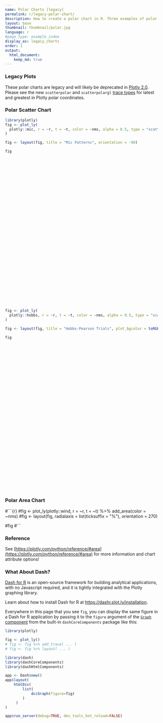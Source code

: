 ```yaml
---
name: Polar Charts [legacy]
permalink: r/legacy-polar-chart/
description: How to create a polar chart in R. Three examples of polar line, polar scatter, and polar area chart.
layout: base
thumbnail: thumbnail/polar.jpg
language: r
#page_type: example_index
display_as: legacy_charts
order: 1
output:
  html_document:
    keep_md: true
---
```




### Legacy Plots

These polar charts are legacy and will likely be deprecated in [Plotly 2.0](https://github.com/plotly/plotly.js/issues/420). Please see the new `scatterpolar` and `scatterpolargl` [trace types](https://plotly.com/r/polar-chart/) for latest and greatest in Plotly polar coordinates.

### Polar Scatter Chart


```r
library(plotly)
fig <- plot_ly(
  plotly::mic, r = ~r, t = ~t, color = ~nms, alpha = 0.5, type = "scatter"
)

fig <- layout(fig, title = "Mic Patterns", orientation = -90)

fig
```

<div id="htmlwidget-58e2f6a3f746a5ec4923" style="width:672px;height:480px;" class="plotly html-widget"></div>
<script type="application/json" data-for="htmlwidget-58e2f6a3f746a5ec4923">{"x":{"visdat":{"1a4944fe5ad7":["function () ","plotlyVisDat"]},"cur_data":"1a4944fe5ad7","attrs":{"1a4944fe5ad7":{"r":{},"t":{},"color":{},"alpha":0.5,"alpha_stroke":1,"sizes":[10,100],"spans":[1,20],"type":"scatter"}},"layout":{"margin":{"b":40,"l":60,"t":25,"r":10},"title":"Mic Patterns","orientation":-90,"xaxis":{"domain":[0,1],"automargin":true},"yaxis":{"domain":[0,1],"automargin":true},"hovermode":"closest","showlegend":true},"source":"A","config":{"modeBarButtonsToAdd":["hoverclosest","hovercompare"],"showSendToCloud":false},"data":[{"r":[1,0.995,0.978,0.951,0.914,0.866,0.809,0.743,0.669,0.588,0.5,0.407,0.309,0.208,0.105,0,0.105,0.208,0.309,0.407,0.5,0.588,0.669,0.743,0.809,0.866,0.914,0.951,0.978,0.995,1,0.995,0.978,0.951,0.914,0.866,0.809,0.743,0.669,0.588,0.5,0.407,0.309,0.208,0.105,0,0.105,0.208,0.309,0.407,0.5,0.588,0.669,0.743,0.809,0.866,0.914,0.951,0.978,0.995,1],"t":[0,6,12,18,24,30,36,42,48,54,60,66,72,78,84,90,96,102,108,114,120,126,132,138,144,150,156,162,168,174,180,186,192,198,204,210,216,222,228,234,240,246,252,258,264,270,276,282,288,294,300,306,312,318,324,330,336,342,348,354,360],"type":"scatter","mode":"markers","name":"Cardioid","marker":{"color":"rgba(102,194,165,0.5)","line":{"color":"rgba(102,194,165,1)"}},"textfont":{"color":"rgba(102,194,165,0.5)"},"error_y":{"color":"rgba(102,194,165,0.5)"},"error_x":{"color":"rgba(102,194,165,0.5)"},"line":{"color":"rgba(102,194,165,0.5)"},"xaxis":"x","yaxis":"y","frame":null},{"r":[1,0.997,0.989,0.976,0.957,0.933,0.905,0.872,0.835,0.794,0.75,0.703,0.655,0.604,0.552,0.5,0.448,0.396,0.345,0.297,0.25,0.206,0.165,0.128,0.095,0.067,0.043,0.024,0.011,0.003,0,0.003,0.011,0.024,0.043,0.067,0.095,0.128,0.165,0.206,0.25,0.297,0.345,0.396,0.448,0.5,0.552,0.604,0.655,0.703,0.75,0.794,0.835,0.872,0.905,0.933,0.957,0.976,0.989,0.997,1],"t":[0,6,12,18,24,30,36,42,48,54,60,66,72,78,84,90,96,102,108,114,120,126,132,138,144,150,156,162,168,174,180,186,192,198,204,210,216,222,228,234,240,246,252,258,264,270,276,282,288,294,300,306,312,318,324,330,336,342,348,354,360],"type":"scatter","mode":"markers","name":"Figure8","marker":{"color":"rgba(252,141,98,0.5)","line":{"color":"rgba(252,141,98,1)"}},"textfont":{"color":"rgba(252,141,98,0.5)"},"error_y":{"color":"rgba(252,141,98,0.5)"},"error_x":{"color":"rgba(252,141,98,0.5)"},"line":{"color":"rgba(252,141,98,0.5)"},"xaxis":"x","yaxis":"y","frame":null},{"r":[1,0.996,0.984,0.963,0.935,0.9,0.857,0.807,0.752,0.691,0.625,0.555,0.482,0.406,0.328,0.25,0.172,0.094,0.018,0.055,0.125,0.191,0.252,0.307,0.357,0.4,0.435,0.463,0.484,0.496,0.5,0.496,0.484,0.463,0.435,0.4,0.357,0.307,0.252,0.191,0.125,0.055,0.018,0.094,0.172,0.25,0.328,0.406,0.482,0.555,0.625,0.691,0.752,0.807,0.857,0.9,0.935,0.963,0.984,0.996,1],"t":[0,6,12,18,24,30,36,42,48,54,60,66,72,78,84,90,96,102,108,114,120,126,132,138,144,150,156,162,168,174,180,186,192,198,204,210,216,222,228,234,240,246,252,258,264,270,276,282,288,294,300,306,312,318,324,330,336,342,348,354,360],"type":"scatter","mode":"markers","name":"Hypercardioid","marker":{"color":"rgba(141,160,203,0.5)","line":{"color":"rgba(141,160,203,1)"}},"textfont":{"color":"rgba(141,160,203,0.5)"},"error_y":{"color":"rgba(141,160,203,0.5)"},"error_x":{"color":"rgba(141,160,203,0.5)"},"line":{"color":"rgba(141,160,203,0.5)"},"xaxis":"x","yaxis":"y","frame":null},{"r":[1,0.998,0.993,0.985,0.974,0.96,0.943,0.923,0.901,0.876,0.85,0.822,0.793,0.762,0.731,0.7,0.669,0.638,0.607,0.578,0.55,0.524,0.499,0.477,0.457,0.44,0.426,0.415,0.407,0.402,0.4,0.402,0.407,0.415,0.426,0.44,0.457,0.477,0.499,0.524,0.55,0.578,0.607,0.638,0.669,0.7,0.731,0.762,0.793,0.822,0.85,0.876,0.901,0.923,0.943,0.96,0.974,0.985,0.993,0.998,1],"t":[0,6,12,18,24,30,36,42,48,54,60,66,72,78,84,90,96,102,108,114,120,126,132,138,144,150,156,162,168,174,180,186,192,198,204,210,216,222,228,234,240,246,252,258,264,270,276,282,288,294,300,306,312,318,324,330,336,342,348,354,360],"type":"scatter","mode":"markers","name":"Subcardioid","marker":{"color":"rgba(231,138,195,0.5)","line":{"color":"rgba(231,138,195,1)"}},"textfont":{"color":"rgba(231,138,195,0.5)"},"error_y":{"color":"rgba(231,138,195,0.5)"},"error_x":{"color":"rgba(231,138,195,0.5)"},"line":{"color":"rgba(231,138,195,0.5)"},"xaxis":"x","yaxis":"y","frame":null},{"r":[1,0.997,0.986,0.969,0.946,0.916,0.88,0.838,0.792,0.74,0.685,0.626,0.565,0.501,0.436,0.37,0.304,0.239,0.175,0.114,0.055,0,0.052,0.098,0.14,0.176,0.206,0.229,0.246,0.257,0.26,0.257,0.246,0.229,0.206,0.176,0.14,0.098,0.052,0,0.055,0.114,0.175,0.239,0.304,0.37,0.436,0.501,0.565,0.626,0.685,0.74,0.792,0.838,0.88,0.916,0.946,0.969,0.986,0.997,1],"t":[0,6,12,18,24,30,36,42,48,54,60,66,72,78,84,90,96,102,108,114,120,126,132,138,144,150,156,162,168,174,180,186,192,198,204,210,216,222,228,234,240,246,252,258,264,270,276,282,288,294,300,306,312,318,324,330,336,342,348,354,360],"type":"scatter","mode":"markers","name":"Supercardioid","marker":{"color":"rgba(166,216,84,0.5)","line":{"color":"rgba(166,216,84,1)"}},"textfont":{"color":"rgba(166,216,84,0.5)"},"error_y":{"color":"rgba(166,216,84,0.5)"},"error_x":{"color":"rgba(166,216,84,0.5)"},"line":{"color":"rgba(166,216,84,0.5)"},"xaxis":"x","yaxis":"y","frame":null}],"highlight":{"on":"plotly_click","persistent":false,"dynamic":false,"selectize":false,"opacityDim":0.2,"selected":{"opacity":1},"debounce":0},"shinyEvents":["plotly_hover","plotly_click","plotly_selected","plotly_relayout","plotly_brushed","plotly_brushing","plotly_clickannotation","plotly_doubleclick","plotly_deselect","plotly_afterplot","plotly_sunburstclick"],"base_url":"https://plot.ly"},"evals":[],"jsHooks":[]}</script>


```r
fig <- plot_ly(
  plotly::hobbs, r = ~r, t = ~t, color = ~nms, alpha = 0.5, type = "scatter"
)

fig <- layout(fig, title = "Hobbs-Pearson Trials", plot_bgcolor = toRGB("grey90"))

fig
```

<div id="htmlwidget-1fa5edeea197d2cda210" style="width:672px;height:480px;" class="plotly html-widget"></div>
<script type="application/json" data-for="htmlwidget-1fa5edeea197d2cda210">{"x":{"visdat":{"1a4973efc8ec":["function () ","plotlyVisDat"]},"cur_data":"1a4973efc8ec","attrs":{"1a4973efc8ec":{"r":{},"t":{},"color":{},"alpha":0.5,"alpha_stroke":1,"sizes":[10,100],"spans":[1,20],"type":"scatter"}},"layout":{"margin":{"b":40,"l":60,"t":25,"r":10},"title":"Hobbs-Pearson Trials","plot_bgcolor":"rgba(229,229,229,1)","xaxis":{"domain":[0,1],"automargin":true},"yaxis":{"domain":[0,1],"automargin":true},"hovermode":"closest","showlegend":true},"source":"A","config":{"modeBarButtonsToAdd":["hoverclosest","hovercompare"],"showSendToCloud":false},"data":[{"r":[6.80498578527,3.38959601061,5.38147211075,8.05954021942,5.31822922787,2.98509993563,1.96658700238,6.76926540821,4.07340189872,6.50437182527,7.556369819,4.04745609407,7.38666249607,5.41362473698,7.47071653116,7.98211021694,4.73781408009,4.20645304293,5.47860480459,4.8245202807,5.5996006099,6.86679521708,3.08567136626,7.77181094323,3.6877944351,5.36035668519,5.1404467393,6.04544568093,6.83392094019,3.62076946254,3.9894305834,5.3118244995,4.60821348028,6.64058471615,3.05518885448,7.49256416375,5.48507817779,3.89779499662,5.97624511403,5.44706156091,5.37703411681,4.69080578773,4.71164049118,3.62991932939,5.95766807637,5.35712128439,3.84923528282,6.25050713632,7.12224335715,3.39940423384,3.51055667227,4.10099760366,4.0963821002,6.23358307481,3.93948852677,3.9254450774,6.11813250146,3.94045034629,7.58301557326,3.51320214534],"t":[-30.3529443619,-25.6114598545,-12.4252274527,13.9613805187,-4.95093284067,-25.6922741909,12.4687641616,-4.91376410703,-10.9673802876,30.8141940549,2.47495943114,17.9755437524,0.771130593362,6.13748848563,-14.451963574,28.1845341129,12.538680066,-8.98323033713,5.23128516476,-64.4890025358,11.3574866818,3.45407479151,13.9243466131,-25.3640020468,-16.818006386,-10.2600510306,-13.2121341256,2.5793388653,8.71757496585,-10.6754987192,-2.92636601252,25.1958807548,40.5903293216,-9.12143363019,-24.2973623813,-3.17694450569,10.8504984192,-31.3320597474,4.84956746221,15.0482769541,3.29510469926,-6.19709187313,-8.77857413578,29.5491741194,-5.13744879288,23.0268604879,-6.63481657837,2.75501499186,21.7332501137,-24.8169949601,-7.83054706253,28.3257962102,12.3009774678,-21.56315724,-19.3355162838,26.1464431708,-1.70607120268,16.071723695,2.05326630285,-5.09791161233],"type":"scatter","mode":"markers","name":"Trial 1","marker":{"color":"rgba(102,194,165,0.5)","line":{"color":"rgba(102,194,165,1)"}},"textfont":{"color":"rgba(102,194,165,0.5)"},"error_y":{"color":"rgba(102,194,165,0.5)"},"error_x":{"color":"rgba(102,194,165,0.5)"},"line":{"color":"rgba(102,194,165,0.5)"},"xaxis":"x","yaxis":"y","frame":null},{"r":[3.48804392301,2.91847857636,4.20182735997,8.22732460685,4.77669042724,3.04191230311,4.78994771908,5.66388078036,3.85826239317,8.26021288114,6.86862448643,5.74019759967,6.59497928246,5.69270377821,5.33791657446,9.28360418518,5.76459089314,4.02886455205,5.66234474837,0.422837231101,6.20126646393,6.43926538132,5.09675851306,4.63208190873,3.42184613631,4.36940470335,4.02833441941,5.80576719754,6.84818992143,3.80929551278,4.38526818383,6.98332684555,7.39627318603,5.21512500314,3.08614877924,6.33539449149,6.09041471406,2.4480560069,5.94278402031,6.37312988559,5.45420534118,4.39333761656,4.20594467998,6.15554228796,5.11908717116,6.86986083083,4.10459986058,5.95434812558,8.09233287715,2.96176970545,3.97401218758,6.37338412891,5.41540914318,3.87689091998,3.26144694742,6.1458085297,5.50245198719,5.57155329531,6.85304926109,4.14035507494],"t":[14.8066257809,79.0063403726,49.0220655413,49.699083136,54.1374910829,86.4193210205,96.9523919357,41.4634882636,67.1376916934,68.0610394397,42.6819303227,76.3986566081,42.1947934722,59.5778889746,27.5108667993,60.7534448323,68.3708327991,65.7480281495,58.5330083721,-176.744106458,61.17401858,47.451508589,84.4266531858,12.4793465505,72.4808027618,50.5788317578,51.5602282402,52.4378561813,51.5868279921,73.8729447773,70.2170569279,70.7142991543,82.2343944264,38.935390447,84.7093666702,38.1658284365,61.7040536538,70.1969562924,54.4542925901,64.3348949686,58.2738931466,60.4998223904,59.155232539,83.8656184676,47.8734098973,69.2826015659,71.1899104287,51.048396463,59.4275824152,78.5987369617,75.7558645152,79.9704837232,73.8937802463,31.7334111317,68.084751177,80.4110799786,48.9242507089,76.6502557554,42.1828643629,76.0333358945],"type":"scatter","mode":"markers","name":"Trial 2","marker":{"color":"rgba(252,141,98,0.5)","line":{"color":"rgba(252,141,98,1)"}},"textfont":{"color":"rgba(252,141,98,0.5)"},"error_y":{"color":"rgba(252,141,98,0.5)"},"error_x":{"color":"rgba(252,141,98,0.5)"},"line":{"color":"rgba(252,141,98,0.5)"},"xaxis":"x","yaxis":"y","frame":null},{"r":[1.85587083503,5.28696206204,3.88601339194,6.282863313,4.45341484774,5.68800805076,7.33086428261,3.82566059479,4.98960417696,7.89743146977,4.65669311302,6.66715369631,4.43100628714,5.34611325338,2.47994569588,8.11347734853,6.08131168231,4.96821689621,5.24445392063,5.42220788417,5.79277461602,4.78758059223,6.78431863718,1.10893690948,5.13891110524,4.04292965729,4.02289202968,4.82842879131,5.41737837431,5.37863521067,5.42109717546,7.12056197886,8.3493085399,3.41048558832,5.62837847088,3.91493697614,5.76394026236,4.7643741068,5.0762362679,6.1655581832,5.10557651628,4.76103637693,4.59624954094,7.50418841135,4.10703141792,6.92042229938,5.34912894956,4.79806571939,7.0232515323,5.28368096546,5.56907115243,7.38379490845,6.26923321044,2.65652964501,4.8439843388,7.24799236156,4.37295939441,6.57098108136,4.60247924389,5.67005205083],"t":[151.294255181,147.188025028,125.282157112,87.0672979717,119.627898357,147.740824147,139.564598145,101.391497102,134.56018428,104.024444705,89.3931429448,123.1940314,91.4743405152,113.332373614,96.1499255673,93.2807345226,118.215565226,132.322937378,112.941186391,-179.746233138,110.303513559,97.7508361661,131.608089257,115.496919231,140.58118216,123.396662119,128.342009045,107.608810398,97.9046897875,137.128447975,130.431244912,112.227084481,118.630202246,106.05822559,146.908109706,90.2773495582,111.505282363,151.089742536,107.721394157,111.300854997,114.680277936,126.569379493,128.218952233,125.354857195,112.418068253,111.797355679,133.418052258,105.184116842,97.2310361206,146.668036804,136.239315201,121.791844193,123.911327971,129.86224497,141.34395085,123.270967749,108.458821723,124.412377056,89.0271107387,134.876701145],"type":"scatter","mode":"markers","name":"Trial 3","marker":{"color":"rgba(141,160,203,0.5)","line":{"color":"rgba(141,160,203,1)"}},"textfont":{"color":"rgba(141,160,203,0.5)"},"error_y":{"color":"rgba(141,160,203,0.5)"},"error_x":{"color":"rgba(141,160,203,0.5)"},"line":{"color":"rgba(141,160,203,0.5)"},"xaxis":"x","yaxis":"y","frame":null},{"r":[5.37247092432,7.09635557204,4.8838239032,2.92013544124,4.72396304568,7.42369395093,8.0909460754,3.30684459137,6.05082848252,5.53023207444,2.47230695264,6.27567053686,2.61589617379,4.65353994458,3.33544001388,4.79588360487,5.47271134648,5.88193049095,4.57158707205,9.0398611698,4.6429075999,3.1727677358,7.04424813882,4.46633651411,6.5573302898,4.82084943725,5.13191551521,3.97001223705,3.40632381283,6.476722964,6.01921850933,5.66450153495,7.15875852255,3.60071266167,7.32412716876,2.55294615625,4.72713386039,6.97175520718,4.07657836107,4.94622340701,4.64215544904,5.36057486441,5.39171906736,7.0725243051,4.10111157028,5.48573262102,6.19253528611,3.76871139184,4.29031138976,7.06019536969,6.53969184418,6.67974440649,6.0608253587,4.78657404093,6.41668652967,6.70328133339,3.88884781048,6.30859108119,2.4370447709,6.5081863479],"t":[-140.203327641,-168.084245433,-166.285141329,138.248866753,-174.424386436,-169.960482759,176.991822687,-169.901416249,-172.641581594,142.951668814,172.415746367,168.519359196,177.822053694,172.855190349,-146.014521701,128.177293024,169.167072781,-173.588573789,173.726992705,-151.206104772,166.260477163,172.507566082,173.949183904,-131.806840938,-170.635273831,-168.577085483,-166.765503421,176.070487348,162.297501498,-174.055746313,-178.060929857,156.47126885,155.239142145,-163.000526394,-170.116713265,-170.639272487,167.383143694,-163.098817056,172.880737006,163.386007682,176.182541977,-174.579680174,-172.335844882,165.338025694,-172.525664261,157.542877739,-175.881511093,175.427643994,142.069674723,-168.340734019,-175.805831123,163.063745419,171.720974997,-151.403904569,-168.27136909,165.045327878,-177.315336665,170.042412897,173.59919661,-177.250656746],"type":"scatter","mode":"markers","name":"Trial 4","marker":{"color":"rgba(231,138,195,0.5)","line":{"color":"rgba(231,138,195,1)"}},"textfont":{"color":"rgba(231,138,195,0.5)"},"error_y":{"color":"rgba(231,138,195,0.5)"},"error_x":{"color":"rgba(231,138,195,0.5)"},"line":{"color":"rgba(231,138,195,0.5)"},"xaxis":"x","yaxis":"y","frame":null},{"r":[7.93755787138,7.30274649152,5.92930222144,2.40717871317,5.27092188706,7.40059612754,6.81082033836,4.96775903442,6.19022937045,2.15851865795,4.00412589387,4.77661732163,4.23225045181,4.30765487269,6.20027517286,0.727513848534,4.37800680381,6.00496493944,4.34193170292,10.2379829353,3.8021588887,3.96928117014,5.75898014247,7.67417906914,6.69995353301,5.73431038813,6.0442759153,4.31294306609,3.37754528241,6.36766672727,5.73724418155,3.39635147199,4.21646748139,5.46488501672,7.31113557753,4.74540076936,3.91646853189,7.60297299033,4.12520482944,3.67679494965,4.55123578852,5.60696053152,5.79484425749,5.03052815569,5.10958624099,3.40544020796,6.02630612539,4.22110926364,1.90978293658,7.25466939392,6.26887587203,4.56258056659,4.91805796544,6.83656096253,6.78648654914,4.75101433449,4.71992634764,4.92780521518,4.05919058739,6.12833898429],"t":[-101.833785776,-127.478391579,-112.244284997,-82.3259108712,-114.688855621,-130.537863362,-145.010264976,-98.7488450072,-124.441748821,-152.45411927,-89.2942365523,-139.832451718,-91.5435951844,-119.442163004,-92.4558385274,-129.659924316,-131.051235099,-123.852917454,-118.086739004,-121.979217138,-121.915029968,-99.3618475777,-141.467701997,-93.5662631891,-126.336901405,-112.834944178,-114.386479929,-109.796072327,-102.743264712,-128.246728907,-127.792092643,-142.473629745,-161.587294187,-99.9406107796,-130.163117326,-90.2288120096,-122.650491214,-123.267750572,-111.997308801,-127.528316806,-117.931295338,-120.391634245,-119.386871479,-149.674695492,-107.850517506,-138.989931341,-127.595470214,-107.32083544,-117.573807423,-127.481660968,-129.912033166,-148.495211671,-135.33164137,-104.421659276,-123.875440211,-146.816826618,-107.058485424,-138.902564873,-88.8968825195,-130.754467356],"type":"scatter","mode":"markers","name":"Trial 5","marker":{"color":"rgba(166,216,84,0.5)","line":{"color":"rgba(166,216,84,1)"}},"textfont":{"color":"rgba(166,216,84,0.5)"},"error_y":{"color":"rgba(166,216,84,0.5)"},"error_x":{"color":"rgba(166,216,84,0.5)"},"line":{"color":"rgba(166,216,84,0.5)"},"xaxis":"x","yaxis":"y","frame":null}],"highlight":{"on":"plotly_click","persistent":false,"dynamic":false,"selectize":false,"opacityDim":0.2,"selected":{"opacity":1},"debounce":0},"shinyEvents":["plotly_hover","plotly_click","plotly_selected","plotly_relayout","plotly_brushed","plotly_brushing","plotly_clickannotation","plotly_doubleclick","plotly_deselect","plotly_afterplot","plotly_sunburstclick"],"base_url":"https://plot.ly"},"evals":[],"jsHooks":[]}</script>

### Polar Area Chart

#```{r}
#fig <- plot_ly(plotly::wind, r = ~r, t = ~t) %>% add_area(color = ~nms)
#fig <- layout(fig, radialaxis = list(ticksuffix = "%"), orientation = 270)

#fig
#```

### Reference
See [https://plotly.com/python/reference/#area](https://plotly.com/python/reference/#area) for more information and chart attribute options!

### What About Dash?

[Dash for R](https://dashr.plot.ly/) is an open-source framework for building analytical applications, with no Javascript required, and it is tightly integrated with the Plotly graphing library. 

Learn about how to install Dash for R at https://dashr.plot.ly/installation.

Everywhere in this page that you see `fig`, you can display the same figure in a Dash for R application by passing it to the `figure` argument of the [`Graph` component](https://dashr.plot.ly/dash-core-components/graph) from the built-in `dashCoreComponents` package like this:


```r
library(plotly)

fig <- plot_ly() 
# fig <- fig %>% add_trace( ... )
# fig <- fig %>% layout( ... ) 

library(dash)
library(dashCoreComponents)
library(dashHtmlComponents)

app <- Dash$new()
app$layout(
    htmlDiv(
        list(
            dccGraph(figure=fig) 
        )
     )
)

app$run_server(debug=TRUE, dev_tools_hot_reload=FALSE)
```
